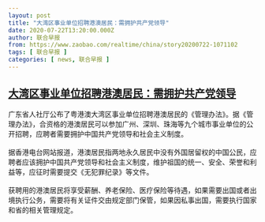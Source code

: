 ```yaml
---
layout: post
title: "大湾区事业单位招聘港澳居民：需拥护共产党领导"
date: 2020-07-22T13:20:00.000Z
author: 联合早报
from: https://www.zaobao.com/realtime/china/story20200722-1071102
tags: [ 联合早报 ]
categories: [ news, 联合早报 ]
---
```

<!--1595424000000-->
[大湾区事业单位招聘港澳居民：需拥护共产党领导](https://www.zaobao.com/realtime/china/story20200722-1071102)
------

<div>
<p>广东省人社厅公布了粤港澳大湾区事业单位招聘港澳居民的《管理办法》。据《管理办法》，合资格的港澳居民可以参加广州、深圳、珠海等九个城市事业单位的公开招聘，应聘者需要拥护中国共产党领导和社会主义制度。<br><br>据香港电台网站报道，港澳居民指两地永久居民中没有外国居留权的中国公民，应聘者应该拥护中国共产党领导和社会主义制度，维护祖国的统一、安全、荣誉和利益等，应征时需要提交《无犯罪纪录》等文件。<br><br>获聘用的港澳居民将享受薪酬、养老保险、医疗保险等待遇，如果需要出国或者出境执行公务，需要将有关证件交由规定部门保管，如果因私事出国，需要执行国家和省的相关管理规定。</p><section id="imu"><div id="dfp-ad-imu1-wrapper" class="dfp-tag-wrapper"><div id="dfp-ad-imu1" class="dfp-tag-wrapper"></div></div></section><div id="innity-in-post"></div><div id="dfp-ad-midarticlespecial-wrapper" class="dfp-tag-wrapper"><div id="dfp-ad-midarticlespecial" class="dfp-tag-wrapper"></div></div>
</div>
